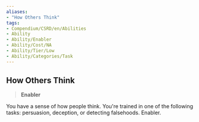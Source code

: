 ```yaml
---
aliases:
- "How Others Think"
tags:
- Compendium/CSRD/en/Abilities
- Ability
- Ability/Enabler
- Ability/Cost/NA
- Ability/Tier/Low
- Ability/Categories/Task
---
```


  
## How Others Think  
>**Enabler**
  
You have a sense of how people think. You're trained in one of the following tasks: persuasion, deception, or detecting falsehoods. Enabler.